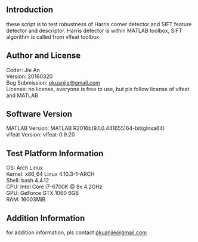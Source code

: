 ## Introduction
these script is to test robustness of Harris corner detector and SIFT feature detector and descriptor. Harris detector is within MATLAB toolbox, SIFT algorithm is called from vlfeat toolbox  

## Author and License
Coder: Jie An  
Version: 20160320  
Bug Submission: <pkuanjie@gmail.com>  
License: no license, everyone is free to use, but pls follow license of vlfeat and MATLAB

## Software Version
MATLAB Version: MATLAB R2016b(9.1.0.441655)64-bit(glnxa64)  
vlfeat Version: vlfeat-0.9.20

## Test Platform Information
OS: Arch Linux  
Kernel: x86_64 Linux 4.10.3-1-ARCH  
Shell: bash 4.4.12  
CPU: Intel Core i7-6700K @ 8x 4.2GHz  
GPU: GeForce GTX 1060 6GB  
RAM: 16003MiB  

## Addition Information
for addition information, pls contact <pkuanjie@gmail.com>
